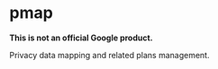 # pmap

**This is not an official Google product.**

Privacy data mapping and related plans management.
